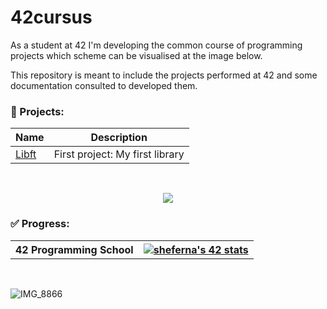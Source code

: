 # 42cursus

As a student at 42 I'm developing the common course of programming projects which scheme can be visualised at the image below.

This repository is meant to include the projects performed at 42 and some documentation consulted to developed them. 
<br>
### 💾 Projects:
|	Name												|	Description										|
|-------------------------------------------------------|---------------------------------------------------|
|	[Libft](https://github.com/Sheifc/42cursus/tree/main/libft) |  First project: My first library | 
<br>

<p align="center">
  <img src="https://github.com/Sheifc/42cursus/assets/115345487/394836b5-1c89-4e60-957d-74a1c78630a3" />
</p>



### ✅ Progress:

<table style="width:100%">
  <tr>
    <th>42 Programming School</th>
    <th><a href="https://github.com/oakoudad/badge42"><img src="https://badge.mediaplus.ma/greenbinary/sheferna?1337Badge=off&UM6P=off" alt="sheferna's 42 stats" /></a></th>
  </tr>
</table>
<br>

![IMG_8866](https://github.com/Sheifc/42cursus/assets/115345487/c40e7140-5e86-41e6-a8f1-76955ec8ccc0)

